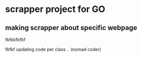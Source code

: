 # scrapper project for GO
## making scrapper about specific webpage



fkfkkfkfkf

fkfkf
updating code per class .. (nomad coder)
